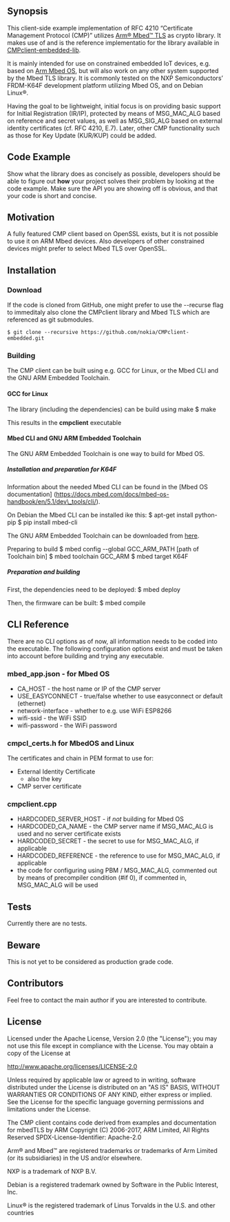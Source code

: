 ## Synopsis

This client-side example implementation of RFC 4210 “Certificate Management
Protocol (CMP)” utilizes [Arm® Mbed™ TLS](https://tls.mbed.org/) as crypto
library. It makes use of and is the reference implementatio for the library
available in [CMPclient-embedded-lib](https://github.com/nokia/CMPclient-embedded-lib).

It is mainly intended for use on constrained embedded IoT devices, e.g. based
on [Arm Mbed OS](https://os.mbed.com/), but will also work on any other system
supported by the Mbed TLS library. It is commonly tested on the NXP
Semiconductors’ FRDM-K64F development platform utilizing Mbed OS, and on Debian
Linux®.

Having the goal to be lightweight, initial focus is on providing basic support
for Initial Registration (IR/IP), protected by means of MSG\_MAC\_ALG based on
reference and secret values, as well as MSG\_SIG\_ALG based on external identity
certificates (cf. RFC 4210, E.7). Later, other CMP functionality such as those
for Key Update (KUR/KUP) could be added.

## Code Example

Show what the library does as concisely as possible, developers should be able
to figure out **how** your project solves their problem by looking at the code
example. Make sure the API you are showing off is obvious, and that your code
is short and concise.

## Motivation

A fully featured CMP client based on OpenSSL exists, but it is not possible to
use it on ARM Mbed devices.  Also developers of other constrained devices might
prefer to select Mbed TLS over OpenSSL.

## Installation

### Download

If the code is cloned from GitHub, one might prefer to use the --recurse flag
to immeditaly also clone the CMPclient library and Mbed TLS which are
referenced as git submodules.

    $ git clone --recursive https://github.com/nokia/CMPclient-embedded.git

### Building

The CMP client can be built  using e.g. GCC for Linux, or the Mbed CLI and the
GNU ARM Embedded Toolchain.

#### GCC for Linux

The library (including the dependencies) can be build using make
    $ make

This results in the **cmpclient** executable

#### Mbed CLI and GNU ARM Embedded Toolchain

The GNU ARM Embedded Toolchain is one way to build for Mbed OS.

##### Installation and preparation for K64F

Information about the needed Mbed CLI can be found in the [Mbed OS documentation] (https://docs.mbed.com/docs/mbed-os-handbook/en/5.1/dev\_tools/cli/).

On Debian the Mbed CLI can be installed ike this:
    $ apt-get install python-pip
    $ pip install mbed-cli

The GNU ARM Embedded Toolchain can be downloaded from [here](https://developer.arm.com/open-source/gnu-toolchain/gnu-rm/downloads).

Preparing to build
    $ mbed config --global GCC\_ARM\_PATH [path of Toolchain bin]
    $ mbed toolchain GCC\_ARM
    $ mbed target K64F

##### Preparation and building

First, the dependencies need to be deployed:
    $ mbed deploy

Then, the firmware can be built:
    $ mbed compile

## CLI Reference

There are no CLI options as of now, all information needs to be coded into the
executable.  The following configuration options exist and must be taken into
account before building and trying any executable.

### mbed\_app.json - for Mbed OS

* CA\_HOST - the host name or IP of the CMP server
* USE\_EASYCONNECT - true/false whether to use easyconnect or default (ethernet)
* network-interface - whether to e.g. use WiFi ESP8266
* wifi-ssid - the WiFi SSID
* wifi-password - the WiFi password

### cmpcl\_certs.h for MbedOS and Linux

The certificates and chain in PEM format to use for:

* External Identity Certificate
  * also the key
* CMP server certificate

### cmpclient.cpp

* HARDCODED\_SERVER\_HOST - if *not* building for Mbed OS
* HARDCODED\_CA\_NAME - the CMP server name if MSG\_MAC\_ALG is used and no
server certificate exists
* HARDCODED\_SECRET - the secret to use for MSG\_MAC\_ALG, if applicable
* HARDCODED\_REFERENCE - the reference to use for MSG\_MAC\_ALG, if applicable
* the code for configuring using PBM / MSG\_MAC\_ALG, commented out by means of
precompiler condition (#if 0), if commented in, MSG\_MAC\_ALG will be used

## Tests

Currently there are no tests.

## Beware

This is not yet to be considered as production grade code.

## Contributors

Feel free to contact the main author if you are interested to contribute.

## License

Licensed under the Apache License, Version 2.0 (the "License"); you may
not use this file except in compliance with the License.
You may obtain a copy of the License at

http://www.apache.org/licenses/LICENSE-2.0

Unless required by applicable law or agreed to in writing, software
distributed under the License is distributed on an "AS IS" BASIS, WITHOUT
WARRANTIES OR CONDITIONS OF ANY KIND, either express or implied.
See the License for the specific language governing permissions and
limitations under the License.


The CMP client contains code derived from examples and documentation for
mbedTLS by ARM
Copyright (C) 2006-2017, ARM Limited, All Rights Reserved
SPDX-License-Identifier: Apache-2.0


Arm® and Mbed™ are registered trademarks or trademarks of Arm Limited (or its
subsidiaries) in the US and/or elsewhere.

NXP is a trademark of NXP B.V.

Debian is a registered trademark owned by Software in the Public
Interest, Inc.

Linux® is the registered trademark of Linus Torvalds in the
U.S. and other countries
